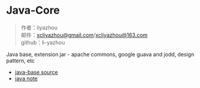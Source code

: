 # Java-Core

> 作者：liyazhou <br/>
> 邮件：xcliyazhou@gmail.com/xcliyazhou@163.com <br/>
> github：li-yazhou


Java base, extension jar - apache commons, google guava and jodd, design pattern, etc

* [java-base source](java-base/src/main/java/javase)
* [java note](note)
